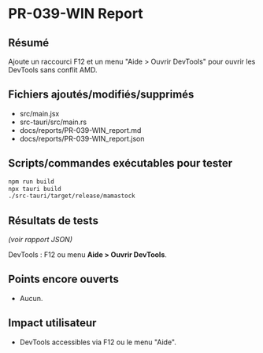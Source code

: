 # PR-039-WIN Report

## Résumé
Ajoute un raccourci F12 et un menu "Aide > Ouvrir DevTools" pour ouvrir les DevTools sans conflit AMD.

## Fichiers ajoutés/modifiés/supprimés
- src/main.jsx
- src-tauri/src/main.rs
- docs/reports/PR-039-WIN_report.md
- docs/reports/PR-039-WIN_report.json

## Scripts/commandes exécutables pour tester
```bash
npm run build
npx tauri build
./src-tauri/target/release/mamastock
```

## Résultats de tests
*(voir rapport JSON)*

DevTools : F12 ou menu **Aide > Ouvrir DevTools**.

## Points encore ouverts
- Aucun.

## Impact utilisateur
- DevTools accessibles via F12 ou le menu "Aide".
